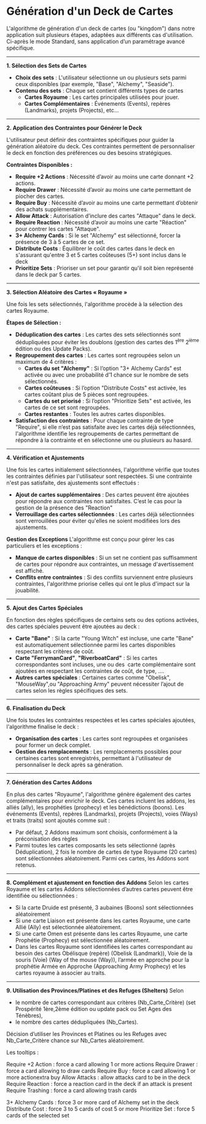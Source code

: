 # Génération d'un Deck de Cartes

L'algorithme de génération d'un deck de cartes (ou "kingdom") dans notre application suit plusieurs étapes, adaptées aux différents cas d'utilisation.   
Ci-après le mode Standard, sans application d’un paramétrage avancé spécifique.  

---
**1\. Sélection des Sets de Cartes**

- **Choix des sets** : L'utilisateur sélectionne un ou plusieurs sets parmi ceux disponibles (par exemple, "Base", "Alchemy", "Seaside").
- **Contenu des sets** : Chaque set contient différents types de cartes
  * **Cartes Royaume** : Les cartes principales utilisées pour jouer.
  * **Cartes Complémentaires** : Événements (Events), repères (Landmarks), projets (Projects), etc...

---
**2\. Application des Contraintes pour Générer le Deck**

L'utilisateur peut définir des contraintes spécifiques pour guider la génération aléatoire du deck. Ces contraintes permettent de personnaliser le deck en fonction des préférences ou des besoins stratégiques.

**Contraintes Disponibles :**

- **Require +2 Actions** : Nécessité d’avoir au moins une carte donnant +2 actions.
- **Require Drawer** : Nécessité d’avoir au moins une carte permettant de piocher des cartes.
- **Require Buy** : Nécessité d’avoir au moins une carte permettant d’obtenir des achats supplémentaires.
- **Allow Attack** : Autorisation d’inclure des cartes "Attaque" dans le deck.
- **Require Reaction** : Nécessité d’avoir au moins une carte "Réaction" pour contrer les cartes "Attaque".
- **3+ Alchemy Cards** : Si le set "Alchemy" est sélectionné, forcer la présence de 3 à 5 cartes de ce set.
- **Distribute Costs** : Équilibrer le coût des cartes dans le deck en s'assurant qu'entre 3 et 5 cartes coûteuses (5+) sont inclus dans le deck
- **Prioritize Sets** : Prioriser un set pour garantir qu'il soit bien représenté dans le deck par 5 cartes.

---
**3\. Sélection Aléatoire des Cartes « Royaume »**

Une fois les sets sélectionnés, l'algorithme procède à la sélection des cartes Royaume.

**Étapes de Sélection :**

- **Déduplication des cartes** : Les cartes des sets sélectionnés sont dédupliquées pour éviter les doublons (gestion des cartes des 1<sup>ère</sup> 2<sup>ième</sup> édition ou des Update Packs).
- **Regroupement des cartes** : Les cartes sont regroupées selon un maximum de 4 critères :  
  * **Cartes du set "Alchemy"** : Si l’option "3+ Alchemy Cards" est activée ou avec une probabilité d’1 chance sur le nombre de sets sélectionnés.
  * **Cartes coûteuses** : Si l’option "Distribute Costs" est activée, les cartes coûtant plus de 5 pièces sont regroupées.
  * **Cartes du set priorisé** : Si l’option "Prioritize Sets" est activée, les cartes de ce set sont regroupées.
  * **Cartes restantes** : Toutes les autres cartes disponibles.
- **Satisfaction des contraintes** : Pour chaque contrainte de type "Require", si elle n’est pas satisfaite avec les cartes déjà sélectionnées, l'algorithme identifie les regroupements de cartes permettant de répondre à la contrainte et en sélectionne une ou plusieurs au hasard.

---
**4\. Vérification et Ajustements**

Une fois les cartes initialement sélectionnées, l'algorithme vérifie que toutes les contraintes définies par l'utilisateur sont respectées. Si une contrainte n'est pas satisfaite, des ajustements sont effectués :

- **Ajout de cartes supplémentaires** : Des cartes peuvent être ajoutées pour répondre aux contraintes non satisfaites. C’est le cas pour la gestion de la présence des "Reaction"
- **Verrouillage des cartes sélectionnées** : Les cartes déjà sélectionnées sont verrouillées pour éviter qu'elles ne soient modifiées lors des ajustements.

**Gestion des Exceptions**
L'algorithme est conçu pour gérer les cas particuliers et les exceptions :
- **Manque de cartes disponibles** : Si un set ne contient pas suffisamment de cartes pour répondre aux contraintes, un message d'avertissement est affiché.
- **Conflits entre contraintes** : Si des conflits surviennent entre plusieurs contraintes, l'algorithme priorise celles qui ont le plus d'impact sur la jouabilité.

---
**5\. Ajout des Cartes Spéciales**

En fonction des règles spécifiques de certains sets ou des options activées, des cartes spéciales peuvent être ajoutées au deck :

-   **Carte "Bane"** : Si la carte "Young Witch" est incluse, une carte "Bane" est automatiquement sélectionnée parmi les cartes disponibles respectant les critères de coût.
-   **Carte "FerrymanCard"**, **"RiverboatCard"** : Si les cartes correspondantes sont incluses, une ou des  carte complémentaire sont ajoutées en respectant les contraintes de coût, de type, ….
-   **Autres cartes spéciales** : Certaines cartes comme "Obelisk", "MouseWay",ou "Approaching Army" peuvent nécessiter l’ajout de cartes selon les règles spécifiques des sets.

---
**6\. Finalisation du Deck**

Une fois toutes les contraintes respectées et les cartes spéciales ajoutées, l'algorithme finalise le deck :
- **Organisation des cartes** : Les cartes sont regroupées et organisées pour former un deck complet.
- **Gestion des remplacements** : Les remplacements possibles pour certaines cartes sont enregistrés, permettant à l'utilisateur de personnaliser le deck après sa génération.

---
**7\. Génération des Cartes Addons**

En plus des cartes "Royaume", l'algorithme génère également des cartes complémentaires pour enrichir le deck. Ces cartes incluent les addons, les alliés (ally), les prophéties (prophecy) et les bénédictions (boons).
Les événements (Events), repères (Landmarks), projets (Projects), voies (Ways) et traits (traits) sont ajoutés comme suit :
*	Par défaut, 2 Addons maximum sont choisis, conformément à la préconisation des règles
*	Parmi toutes les cartes composants les sets sélectionné (après Déduplication), 2 fois le nombre de cartes de type Royaume (20 cartes) sont sélectionnées aléatoirement. Parmi ces cartes, les Addons sont retenus.

---
**8\. Complément et ajustement en fonction des Addons**
Selon les cartes Royaume et les cartes Addons sélectionnées d’autres cartes peuvent être identifiée ou sélectionnées :
-	Si la carte Druide est présenté, 3 aubaines (Boons) sont sélectionnées aléatoirement
-	Si une carte Liaison est présente dans les cartes Royaume, une carte Allié (Ally) est sélectionnée aléatoirement.
-	Si une carte Omen est présente dans les cartes Royaume, une carte Prophétie (Prophecy) est sélectionnée aléatoirement.
-	Dans les cartes Royaume sont identifiées les cartes correspondant au besoin des cartes Obélisque (repère) (Obelisk (Landmark)), Voie de la souris (Voie) (Way of the mouse (Way)), l’armée en approche pour la prophétie Armée en Approche (Approaching Army Prophecy) et les cartes royaume à associer au traits.

---
**9\. Utilisation des Provinces/Platines et des Refuges (Shelters)**
Selon 
- le nombre de cartes correspondant aux critères (Nb_Carte_Critère) (set Prospérité 1ère,2ème édition ou update pack ou Set Ages des Ténèbres), 
- le nombre des cartes dédupliquées (Nb_Cartes).  

Décision d’utiliser les Provinces et Platines ou les Refuges avec Nb_Carte_Critère chance sur Nb_Cartes aléatoirement.



Les tooltips : 

Require +2 Action : force a card allowing 1 or more actions
Require Drawer : force a card allowing to draw cards
Require Buy : force a card allowing 1 or more actionextra buy
Allow Attacks : allow attacks card to be in the deck
Require Reaction : force a reaction card in the deck if an attack is present
Require Trashing : force a card allowing trash cards

3+ Alchemy Cards : force 3 or more card of Alchemy set in the deck
Distribute Cost : force 3 to 5 cards of cost 5 or more
Prioritize Set : force 5 cards of the selected set